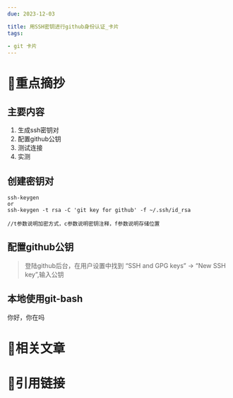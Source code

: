 ```yaml
---
due: 2023-12-03 

title: 用SSH密钥进行github身份认证_卡片
tags:
 
- git 卡片
---
```

# 🍎重点摘抄
## 主要内容
1. 生成ssh密钥对
2. 配置github公钥
3. 测试连接
4. 实测


## 创建密钥对
```git
ssh-keygen
or
ssh-keygen -t rsa -C 'git key for github' -f ~/.ssh/id_rsa

//t参数说明加密方式，c参数说明密钥注释，f参数说明存储位置
```
## 配置github公钥
> 登陆github后台，在用户设置中找到 “SSH and GPG keys” → “New SSH key”,输入公钥

## 本地使用git-bash
你好，你在吗

# 📒相关文章




# 🍏引用链接

